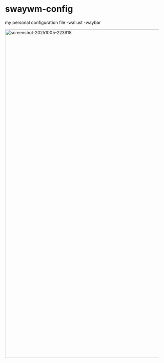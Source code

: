 # swaywm-config
my personal configuration file
-wallust
-waybar

<img width="1917" height="1079" alt="screenshot-20251005-223818" src="https://github.com/user-attachments/assets/d95be6d0-76ac-4ddd-aca4-a35b7358b684" />
